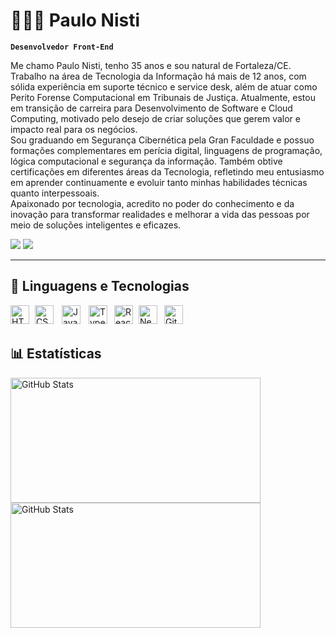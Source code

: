 # 👩🏻‍💻 Paulo Nisti

**`Desenvolvedor Front-End`**

Me chamo Paulo Nisti, tenho 35 anos e sou natural de Fortaleza/CE. Trabalho na área de Tecnologia da Informação há mais de 12 anos, com sólida experiência em suporte técnico e service desk, além de atuar como Perito Forense Computacional em Tribunais de Justiça. Atualmente, estou em transição de carreira para Desenvolvimento de Software e Cloud Computing, motivado pelo desejo de criar soluções que gerem valor e impacto real para os negócios.	
	Sou graduando em Segurança Cibernética pela Gran Faculdade e possuo formações complementares em perícia digital, linguagens de programação, lógica computacional e segurança da informação. Também obtive certificações em diferentes áreas da Tecnologia, refletindo meu entusiasmo em aprender continuamente e evoluir tanto minhas habilidades técnicas quanto interpessoais.	
	Apaixonado por tecnologia, acredito no poder do conhecimento e da inovação para transformar realidades e melhorar a vida das pessoas por meio de soluções inteligentes e eficazes.

<div> 
    <a href="https://www.linkedin.com/in/paulonisti" target="_blank"><img src="https://img.shields.io/badge/-LinkedIn-%230077B5?style=for-the-badge&logo=linkedin&logoColor=white" target="_blank"></a>
    <a href = "mailto:paulonisti@gmail.com"><img src="https://img.shields.io/badge/Gmail-D14836?style=for-the-badge&logo=gmail&logoColor=white" target="_blank"></a>
</div>

---
## 🤖 Linguagens e Tecnologias

<img 
    align="left" 
    alt="HTML"
    title="HTML" 
    width="30px" 
    style="padding-right: 6px;" 
    src="https://cdn.jsdelivr.net/gh/devicons/devicon@latest/icons/html5/html5-original.svg" 
/>
<img 
    align="left" 
    alt="CSS" 
    title="CSS"
    width="30px" 
    style="padding-right: 10px;" 
    src="https://cdn.jsdelivr.net/gh/devicons/devicon@latest/icons/css3/css3-original.svg" 
/>
<img 
    align="left" 
    alt="JavaScript" 
    title="JavaScript"
    width="30px" 
    style="padding-right: 10px;" 
    src="https://cdn.jsdelivr.net/gh/devicons/devicon@latest/icons/javascript/javascript-original.svg" 
/>
<img 
    align="left" 
    alt="TypeScript"
    title="TypeScript" 
    width="30px" 
    style="padding-right: 8px;" 
    src="https://cdn.jsdelivr.net/gh/devicons/devicon@latest/icons/typescript/typescript-original.svg" 
/>
<img 
    align="left" 
    alt="React"
    title="React" 
    width="30px" 
    style="padding-right: 6px;" 
    src="https://cdn.jsdelivr.net/gh/devicons/devicon@latest/icons/react/react-original.svg" 
/>
<img 
    align="left" 
    alt="Next.js" 
    title="Next.js"
    width="30px" 
    style="padding-right: 8px;" 
    src="https://cdn.jsdelivr.net/gh/devicons/devicon@latest/icons/nextjs/nextjs-original.svg" 
/>
<img 
    align="left" 
    alt="Git" 
    title="Git"
    width="30px" 
    style="padding-right: 6px;" 
    src="https://cdn.jsdelivr.net/gh/devicons/devicon@latest/icons/git/git-original.svg" 
/>

<br/><br/>


## 📊 Estatísticas

<p>
  <img 
    align="left" 
    alt="GitHub Stats" 
    height="200" 
    width="400"
    style="padding-right: 10px" 
    src="https://github-readme-stats.vercel.app/api?username=paulo-nisti&show_icons=true&theme=tokyonight&include_all_commits=true&locale=pt-br"/>

<img 
      align="left" 
      alt="GitHub Stats" 
      height="200"
      width="400"
      src="https://github-readme-stats.vercel.app/api/top-langs/?username=paulo-nisti&theme=tokyonight&layout=compact&custom_title=Linguagens&langs_count=9"/>

</p>
